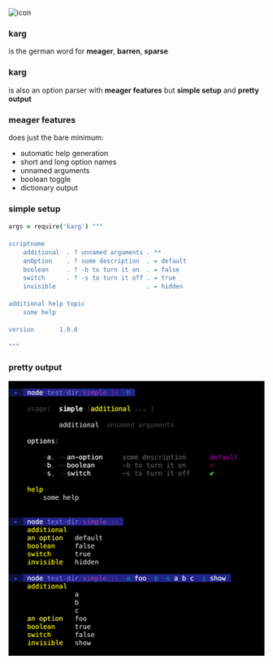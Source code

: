 
![icon](./img/icon.png)

### karg

is the german word for **meager**, **barren**, **sparse**

### karg

is also an option parser with **meager features** but **simple setup** and **pretty output**

### meager features

does just the bare minimum:

- automatic help generation
- short and long option names
- unnamed arguments
- boolean toggle
- dictionary output

### simple setup

```coffee
args = require('karg') """

scriptname
    additional  . ? unnamed arguments . **
    anOption    . ? some description  . = default
    boolean     . ? -b to turn it on  . = false
    switch      . ? -s to turn it off . = true
    invisible                         . = hidden
    
additional help topic
    some help
    
version       1.0.0

"""
``` 

### pretty output

![karg](./img/karg.png)
